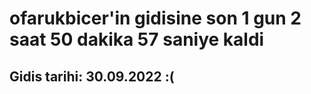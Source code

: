 # ofarukbicer'in gidisine son 1 gun 2 saat 50 dakika 57 saniye kaldi

## Gidis tarihi: 30.09.2022 :(